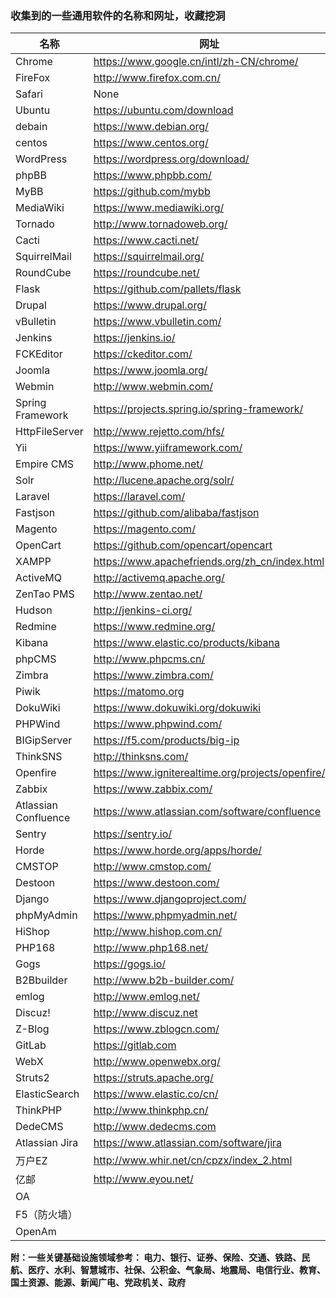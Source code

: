 ###          **收集到的一些通用软件的名称和网址，收藏挖洞** 

| 名称                 | 网址                                              |
| -------------------- | ------------------------------------------------- |
| Chrome               | https://www.google.cn/intl/zh-CN/chrome/          |
| FireFox              | http://www.firefox.com.cn/                        |
| Safari               | None                                              |
| Ubuntu               | https://ubuntu.com/download                       |
| debain               | https://www.debian.org/                           |
| centos               | https://www.centos.org/                           |
| WordPress            | https://wordpress.org/download/                   |
| phpBB                | https://www.phpbb.com/                            |
| MyBB                 | https://github.com/mybb                           |
| MediaWiki            | https://www.mediawiki.org/                        |
| Tornado              | http://www.tornadoweb.org/                        |
| Cacti                | https://www.cacti.net/                            |
| SquirrelMail         | https://squirrelmail.org/                         |
| RoundCube            | https://roundcube.net/                            |
| Flask                | https://github.com/pallets/flask                  |
| Drupal               | https://www.drupal.org/                           |
| vBulletin            | https://www.vbulletin.com/                        |
| Jenkins              | https://jenkins.io/                               |
| FCKEditor            | https://ckeditor.com/                             |
| Joomla               | https://www.joomla.org/                           |
| Webmin               | http://www.webmin.com/                            |
| Spring Framework     | https://projects.spring.io/spring-framework/      |
| HttpFileServer       | http://www.rejetto.com/hfs/                       |
| Yii                  | https://www.yiiframework.com/                     |
| Empire CMS           | http://www.phome.net/                             |
| Solr                 | http://lucene.apache.org/solr/                    |
| Laravel              | https://laravel.com/                              |
| Fastjson             | https://github.com/alibaba/fastjson               |
| Magento              | https://magento.com/                              |
| OpenCart             | https://github.com/opencart/opencart              |
| XAMPP                | https://www.apachefriends.org/zh_cn/index.html    |
| ActiveMQ             | http://activemq.apache.org/                       |
| ZenTao PMS           | http://www.zentao.net/                            |
| Hudson               | http://jenkins-ci.org/                            |
| Redmine              | https://www.redmine.org/                          |
| Kibana               | https://www.elastic.co/products/kibana            |
| phpCMS               | http://www.phpcms.cn/                             |
| Zimbra               | https://www.zimbra.com/                           |
| Piwik                | https://matomo.org                                |
| DokuWiki             | https://www.dokuwiki.org/dokuwiki                 |
| PHPWind              | https://www.phpwind.com/                          |
| BIGipServer          | https://f5.com/products/big-ip                    |
| ThinkSNS             | http://thinksns.com/                              |
| Openfire             | https://www.igniterealtime.org/projects/openfire/ |
| Zabbix               | https://www.zabbix.com/                           |
| Atlassian Confluence | https://www.atlassian.com/software/confluence     |
| Sentry               | https://sentry.io/                                |
| Horde                | https://www.horde.org/apps/horde/                 |
| CMSTOP               | http://www.cmstop.com/                            |
| Destoon              | https://www.destoon.com/                          |
| Django               | https://www.djangoproject.com/                    |
| phpMyAdmin           | https://www.phpmyadmin.net/                       |
| HiShop               | http://www.hishop.com.cn/                         |
| PHP168               | http://www.php168.net/                            |
| Gogs                 | https://gogs.io/                                  |
| B2Bbuilder           | http://www.b2b-builder.com/                       |
| emlog                | http://www.emlog.net/                             |
| Discuz!              | http://www.discuz.net                             |
| Z-Blog               | https://www.zblogcn.com/                          |
| GitLab               | https://gitlab.com                                |
| WebX                 | http://www.openwebx.org/                          |
| Struts2              | https://struts.apache.org/                        |
| ElasticSearch        | https://www.elastic.co/cn/                        |
| ThinkPHP             | http://www.thinkphp.cn/                           |
| DedeCMS              | http://www.dedecms.com                            |
| Atlassian Jira       | https://www.atlassian.com/software/jira           |
| 万户EZ               | http://www.whir.net/cn/cpzx/index_2.html          |
| 亿邮                 | http://www.eyou.net/                              |
| OA                   |                                                   |
| F5（防火墙）                   |                                                   |
| OpenAm                  |                                                   |

**附：一些关键基础设施领域参考： 电力、银行、证券、保险、交通、铁路、民航、医疗、水利、智慧城市、社保、公积金、气象局、地震局、电信行业、教育、国土资源、能源、新闻广电、党政机关、政府** 
